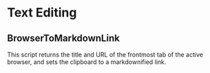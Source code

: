 # Text Editing

## BrowserToMarkdownLink

This script returns the title and URL of the frontmost tab of the active browser, and sets the clipboard to a markdownified link.
